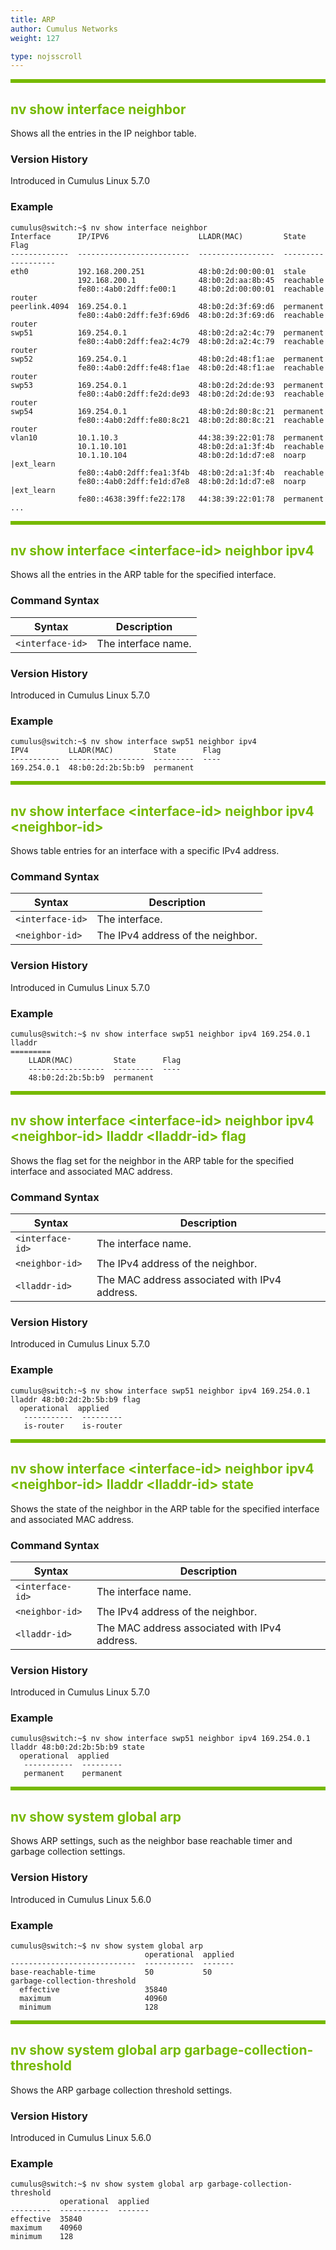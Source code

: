 ```yaml
---
title: ARP
author: Cumulus Networks
weight: 127

type: nojsscroll
---
```

<style>
h { color: RGB(118,185,0)}
</style>
<HR STYLE="BORDER: DASHED RGB(118,185,0) 0.5PX;BACKGROUND-COLOR: RGB(118,185,0);HEIGHT: 4.0PX;"/>

## <h>nv show interface neighbor</h>

Shows all the entries in the IP neighbor table.

### Version History

Introduced in Cumulus Linux 5.7.0

### Example

```
cumulus@switch:~$ nv show interface neighbor
Interface      IP/IPV6                    LLADR(MAC)         State      Flag      
-------------  -------------------------  -----------------  ---------  ----------
eth0           192.168.200.251            48:b0:2d:00:00:01  stale                
               192.168.200.1              48:b0:2d:aa:8b:45  reachable            
               fe80::4ab0:2dff:fe00:1     48:b0:2d:00:00:01  reachable  router    
peerlink.4094  169.254.0.1                48:b0:2d:3f:69:d6  permanent            
               fe80::4ab0:2dff:fe3f:69d6  48:b0:2d:3f:69:d6  reachable  router    
swp51          169.254.0.1                48:b0:2d:a2:4c:79  permanent            
               fe80::4ab0:2dff:fea2:4c79  48:b0:2d:a2:4c:79  reachable  router    
swp52          169.254.0.1                48:b0:2d:48:f1:ae  permanent            
               fe80::4ab0:2dff:fe48:f1ae  48:b0:2d:48:f1:ae  reachable  router    
swp53          169.254.0.1                48:b0:2d:2d:de:93  permanent            
               fe80::4ab0:2dff:fe2d:de93  48:b0:2d:2d:de:93  reachable  router    
swp54          169.254.0.1                48:b0:2d:80:8c:21  permanent            
               fe80::4ab0:2dff:fe80:8c21  48:b0:2d:80:8c:21  reachable  router    
vlan10         10.1.10.3                  44:38:39:22:01:78  permanent            
               10.1.10.101                48:b0:2d:a1:3f:4b  reachable            
               10.1.10.104                48:b0:2d:1d:d7:e8  noarp      |ext_learn
               fe80::4ab0:2dff:fea1:3f4b  48:b0:2d:a1:3f:4b  reachable            
               fe80::4ab0:2dff:fe1d:d7e8  48:b0:2d:1d:d7:e8  noarp      |ext_learn
               fe80::4638:39ff:fe22:178   44:38:39:22:01:78  permanent
...   
```

<HR STYLE="BORDER: DASHED RGB(118,185,0) 0.5PX;BACKGROUND-COLOR: RGB(118,185,0);HEIGHT: 4.0PX;"/>

## <h>nv show interface \<interface-id\> neighbor ipv4</h>

Shows all the entries in the ARP table for the specified interface.

### Command Syntax

| Syntax |  Description   |
| ---------  | -------------- |
| `<interface-id>` | The interface name. |

### Version History

Introduced in Cumulus Linux 5.7.0

### Example

```
cumulus@switch:~$ nv show interface swp51 neighbor ipv4 
IPV4         LLADR(MAC)         State      Flag
-----------  -----------------  ---------  ----
169.254.0.1  48:b0:2d:2b:5b:b9  permanent      
```

<HR STYLE="BORDER: DASHED RGB(118,185,0) 0.5PX;BACKGROUND-COLOR: RGB(118,185,0);HEIGHT: 4.0PX;"/>

## <h>nv show interface \<interface-id\> neighbor ipv4 \<neighbor-id\></h>

Shows table entries for an interface with a specific IPv4 address.

### Command Syntax

| Syntax |  Description   |
| ---------  | -------------- |
| `<interface-id>` | The interface. |
| `<neighbor-id>` | The IPv4 address of the neighbor. |

### Version History

Introduced in Cumulus Linux 5.7.0

### Example

```
cumulus@switch:~$ nv show interface swp51 neighbor ipv4 169.254.0.1
lladdr
=========
    LLADR(MAC)         State      Flag
    -----------------  ---------  ----
    48:b0:2d:2b:5b:b9  permanent   
```

<HR STYLE="BORDER: DASHED RGB(118,185,0) 0.5PX;BACKGROUND-COLOR: RGB(118,185,0);HEIGHT: 4.0PX;"/>

## <h>nv show interface \<interface-id\> neighbor ipv4 \<neighbor-id\> lladdr \<lladdr-id\> flag</h>

Shows the flag set for the neighbor in the ARP table for the specified interface and associated MAC address.

### Command Syntax

| Syntax |  Description   |
| ---------  | -------------- |
| `<interface-id>` | The interface name. |
| `<neighbor-id>` | The IPv4 address of the neighbor. |
| `<lladdr-id>` |  The MAC address associated with IPv4 address. |

### Version History

Introduced in Cumulus Linux 5.7.0

### Example

```
cumulus@switch:~$ nv show interface swp51 neighbor ipv4 169.254.0.1 lladdr 48:b0:2d:2b:5b:b9 flag
  operational  applied  
   -----------  ---------
   is-router    is-router
```

<HR STYLE="BORDER: DASHED RGB(118,185,0) 0.5PX;BACKGROUND-COLOR: RGB(118,185,0);HEIGHT: 4.0PX;"/>

## <h>nv show interface \<interface-id\> neighbor ipv4 \<neighbor-id\> lladdr \<lladdr-id\> state</h>

Shows the state of the neighbor in the ARP table for the specified interface and associated MAC address.

### Command Syntax

| Syntax |  Description   |
| ---------  | -------------- |
| `<interface-id>` | The interface name. |
| `<neighbor-id>` | The IPv4 address of the neighbor. |
| `<lladdr-id>` |  The MAC address associated with IPv4 address. |

### Version History

Introduced in Cumulus Linux 5.7.0

### Example

```
cumulus@switch:~$ nv show interface swp51 neighbor ipv4 169.254.0.1 lladdr 48:b0:2d:2b:5b:b9 state
  operational  applied  
   -----------  ---------
   permanent    permanent
```

<HR STYLE="BORDER: DASHED RGB(118,185,0) 0.5PX;BACKGROUND-COLOR: RGB(118,185,0);HEIGHT: 4.0PX;"/>

## <h>nv show system global arp</h>

Shows ARP settings, such as the neighbor base reachable timer and garbage collection settings.

### Version History

Introduced in Cumulus Linux 5.6.0

### Example

```
cumulus@switch:~$ nv show system global arp
                              operational  applied
----------------------------  -----------  -------
base-reachable-time           50           50   
garbage-collection-threshold                      
  effective                   35840               
  maximum                     40960               
  minimum                     128            
```

<HR STYLE="BORDER: DASHED RGB(118,185,0) 0.5PX;BACKGROUND-COLOR: RGB(118,185,0);HEIGHT: 4.0PX;"/>

## <h>nv show system global arp garbage-collection-threshold</h>

Shows the ARP garbage collection threshold settings.

### Version History

Introduced in Cumulus Linux 5.6.0

### Example

```
cumulus@switch:~$ nv show system global arp garbage-collection-threshold
           operational  applied
---------  -----------  -------
effective  35840               
maximum    40960               
minimum    128           
```
